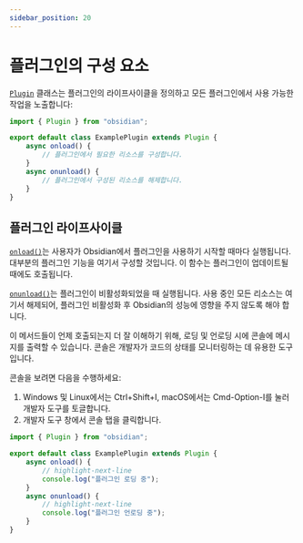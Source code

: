 ```yaml
---
sidebar_position: 20
---
```


# 플러그인의 구성 요소

[`Plugin`](../reference/typescript/classes/Plugin_2.md) 클래스는 플러그인의 라이프사이클을 정의하고 모든 플러그인에서 사용 가능한 작업을 노출합니다:

```ts title="main.ts"
import { Plugin } from "obsidian";

export default class ExamplePlugin extends Plugin {
    async onload() {
        // 플러그인에서 필요한 리소스를 구성합니다.
    }
    async onunload() {
        // 플러그인에서 구성된 리소스를 해제합니다.
    }
}
```

## 플러그인 라이프사이클

[`onload()`](../reference/typescript/classes/Component.md#onload)는 사용자가 Obsidian에서 플러그인을 사용하기 시작할 때마다 실행됩니다. 대부분의 플러그인 기능을 여기서 구성할 것입니다. 이 함수는 플러그인이 업데이트될 때에도 호출됩니다.

[`onunload()`](../reference/typescript/classes/Component.md#onunload)는 플러그인이 비활성화되었을 때 실행됩니다. 사용 중인 모든 리소스는 여기서 해제되어, 플러그인 비활성화 후 Obsidian의 성능에 영향을 주지 않도록 해야 합니다.

이 메서드들이 언제 호출되는지 더 잘 이해하기 위해, 로딩 및 언로딩 시에 콘솔에 메시지를 출력할 수 있습니다. 콘솔은 개발자가 코드의 상태를 모니터링하는 데 유용한 도구입니다.

콘솔을 보려면 다음을 수행하세요:

1. Windows 및 Linux에서는 Ctrl+Shift+I, macOS에서는 Cmd-Option-I를 눌러 개발자 도구를 토글합니다.
2. 개발자 도구 창에서 콘솔 탭을 클릭합니다.

```ts title="main.ts"
import { Plugin } from "obsidian";

export default class ExamplePlugin extends Plugin {
    async onload() {
        // highlight-next-line
        console.log("플러그인 로딩 중");
    }
    async onunload() {
        // highlight-next-line
        console.log("플러그인 언로딩 중");
    }
}
```
